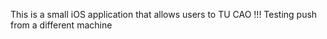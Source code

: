 This is a small iOS application that allows users to TU CAO !!!
Testing push from a different machine
